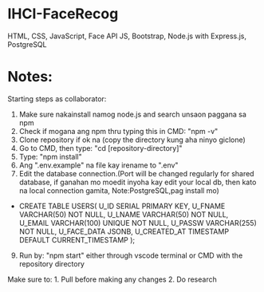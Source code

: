 # IHCI-FaceRecog

HTML, CSS, JavaScript, Face API JS, Bootstrap,
Node.js with Express.js, PostgreSQL


# Notes:
Starting steps as collaborator:
 1. Make sure nakainstall namog node.js and search unsaon paggana sa npm
 2. Check if mogana ang npm thru typing this in CMD: "npm -v"
 3. Clone repository if ok na (copy the directory kung aha ninyo giclone)
 4. Go to CMD, then type: "cd [repository-directory]"
 5. Type: "npm install"
 6. Ang ".env.example" na file kay irename to ".env"
 7. Edit the database connection.(Port will be changed regularly for shared database, if ganahan mo moedit inyoha kay edit your local db, then kato na local connection gamita, Note:PostgreSQL,pag install mo)
  -  CREATE TABLE USERS(
     U_ID SERIAL PRIMARY KEY,
     U_FNAME VARCHAR(50) NOT NULL,
  	 U_LNAME VARCHAR(50) NOT NULL,
     U_EMAIL VARCHAR(100) UNIQUE NOT NULL,
     U_PASSW VARCHAR(255) NOT NULL,
     U_FACE_DATA JSONB,
     U_CREATED_AT TIMESTAMP DEFAULT CURRENT_TIMESTAMP
     );
 9. Run by: "npm start" either through vscode terminal or CMD with the repository directory

Make sure to:
    1. Pull before making any changes
    2. Do research
